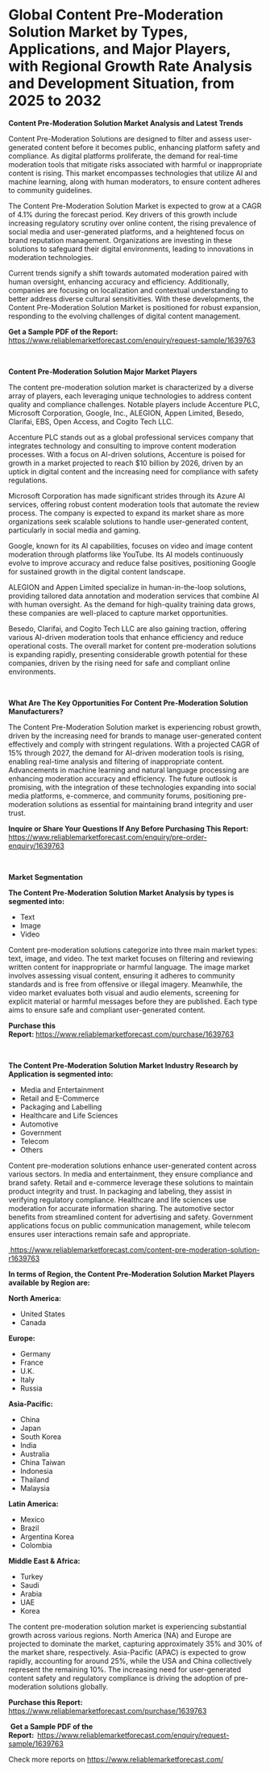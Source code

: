 <p><h1>Global Content Pre-Moderation Solution Market by Types, Applications, and Major Players, with Regional Growth Rate Analysis and Development Situation, from 2025 to 2032</h1></p><p><strong>Content Pre-Moderation Solution Market Analysis and Latest Trends</strong></p>
<p><p>Content Pre-Moderation Solutions are designed to filter and assess user-generated content before it becomes public, enhancing platform safety and compliance. As digital platforms proliferate, the demand for real-time moderation tools that mitigate risks associated with harmful or inappropriate content is rising. This market encompasses technologies that utilize AI and machine learning, along with human moderators, to ensure content adheres to community guidelines.</p><p>The Content Pre-Moderation Solution Market is expected to grow at a CAGR of 4.1% during the forecast period. Key drivers of this growth include increasing regulatory scrutiny over online content, the rising prevalence of social media and user-generated platforms, and a heightened focus on brand reputation management. Organizations are investing in these solutions to safeguard their digital environments, leading to innovations in moderation technologies.</p><p>Current trends signify a shift towards automated moderation paired with human oversight, enhancing accuracy and efficiency. Additionally, companies are focusing on localization and contextual understanding to better address diverse cultural sensitivities. With these developments, the Content Pre-Moderation Solution Market is positioned for robust expansion, responding to the evolving challenges of digital content management.</p></p>
<p><strong>Get a Sample PDF of the Report:&nbsp;</strong> <a href="https://www.reliablemarketforecast.com/enquiry/request-sample/1639763?utm_campaign=2717&utm_medium=2&utm_source=Github&utm_content=ia&utm_term=11032025&utm_id=content-pre-moderation-solution">https://www.reliablemarketforecast.com/enquiry/request-sample/1639763</a></p>
<p>&nbsp;</p>
<p><strong>Content Pre-Moderation Solution Major Market Players</strong></p>
<p><p>The content pre-moderation solution market is characterized by a diverse array of players, each leveraging unique technologies to address content quality and compliance challenges. Notable players include Accenture PLC, Microsoft Corporation, Google, Inc., ALEGION, Appen Limited, Besedo, Clarifai, EBS, Open Access, and Cogito Tech LLC.</p><p>Accenture PLC stands out as a global professional services company that integrates technology and consulting to improve content moderation processes. With a focus on AI-driven solutions, Accenture is poised for growth in a market projected to reach $10 billion by 2026, driven by an uptick in digital content and the increasing need for compliance with safety regulations.</p><p>Microsoft Corporation has made significant strides through its Azure AI services, offering robust content moderation tools that automate the review process. The company is expected to expand its market share as more organizations seek scalable solutions to handle user-generated content, particularly in social media and gaming.</p><p>Google, known for its AI capabilities, focuses on video and image content moderation through platforms like YouTube. Its AI models continuously evolve to improve accuracy and reduce false positives, positioning Google for sustained growth in the digital content landscape.</p><p>ALEGION and Appen Limited specialize in human-in-the-loop solutions, providing tailored data annotation and moderation services that combine AI with human oversight. As the demand for high-quality training data grows, these companies are well-placed to capture market opportunities.</p><p>Besedo, Clarifai, and Cogito Tech LLC are also gaining traction, offering various AI-driven moderation tools that enhance efficiency and reduce operational costs. The overall market for content pre-moderation solutions is expanding rapidly, presenting considerable growth potential for these companies, driven by the rising need for safe and compliant online environments.</p></p>
<p>&nbsp;</p>
<p><strong>What Are The Key Opportunities For Content Pre-Moderation Solution Manufacturers?</strong></p>
<p><p>The Content Pre-Moderation Solution market is experiencing robust growth, driven by the increasing need for brands to manage user-generated content effectively and comply with stringent regulations. With a projected CAGR of 15% through 2027, the demand for AI-driven moderation tools is rising, enabling real-time analysis and filtering of inappropriate content. Advancements in machine learning and natural language processing are enhancing moderation accuracy and efficiency. The future outlook is promising, with the integration of these technologies expanding into social media platforms, e-commerce, and community forums, positioning pre-moderation solutions as essential for maintaining brand integrity and user trust.</p></p>
<p><strong>Inquire or Share Your Questions If Any Before Purchasing This Report:</strong> <a href="https://www.reliablemarketforecast.com/enquiry/pre-order-enquiry/1639763?utm_campaign=2717&utm_medium=2&utm_source=Github&utm_content=ia&utm_term=11032025&utm_id=content-pre-moderation-solution">https://www.reliablemarketforecast.com/enquiry/pre-order-enquiry/1639763</a></p>
<p>&nbsp;</p>
<p><strong>Market Segmentation</strong></p>
<p><strong>The Content Pre-Moderation Solution Market Analysis by types is segmented into:</strong></p>
<p><ul><li>Text</li><li>Image</li><li>Video</li></ul></p>
<p><p>Content pre-moderation solutions categorize into three main market types: text, image, and video. The text market focuses on filtering and reviewing written content for inappropriate or harmful language. The image market involves assessing visual content, ensuring it adheres to community standards and is free from offensive or illegal imagery. Meanwhile, the video market evaluates both visual and audio elements, screening for explicit material or harmful messages before they are published. Each type aims to ensure safe and compliant user-generated content.</p></p>
<p><strong>Purchase this Report:&nbsp;</strong><a href="https://www.reliablemarketforecast.com/purchase/1639763?utm_campaign=2717&utm_medium=2&utm_source=Github&utm_content=ia&utm_term=11032025&utm_id=content-pre-moderation-solution">https://www.reliablemarketforecast.com/purchase/1639763</a></p>
<p>&nbsp;</p>
<p><strong>The Content Pre-Moderation Solution Market Industry Research by Application is segmented into:</strong></p>
<p><ul><li>Media and Entertainment</li><li>Retail and E-Commerce</li><li>Packaging and Labelling</li><li>Healthcare and Life Sciences</li><li>Automotive</li><li>Government</li><li>Telecom</li><li>Others</li></ul></p>
<p><p>Content pre-moderation solutions enhance user-generated content across various sectors. In media and entertainment, they ensure compliance and brand safety. Retail and e-commerce leverage these solutions to maintain product integrity and trust. In packaging and labeling, they assist in verifying regulatory compliance. Healthcare and life sciences use moderation for accurate information sharing. The automotive sector benefits from streamlined content for advertising and safety. Government applications focus on public communication management, while telecom ensures user interactions remain safe and appropriate.</p></p>
<p><a href="https://www.reliablemarketforecast.com/content-pre-moderation-solution-r1639763?utm_campaign=2717&utm_medium=2&utm_source=Github&utm_content=ia&utm_term=11032025&utm_id=content-pre-moderation-solution">&nbsp;https://www.reliablemarketforecast.com/content-pre-moderation-solution-r1639763</a></p>
<p><strong>In terms of Region, the Content Pre-Moderation Solution Market Players available by Region are:</strong></p>
<p>
    <p> <strong> North America: </strong>
        <ul>
            <li>United States</li>
            <li>Canada</li>
        </ul>
        </p> 
    <p> <strong> Europe: </strong>
        <ul>
            <li>Germany</li>
            <li>France</li>
            <li>U.K.</li>
            <li>Italy</li>
            <li>Russia</li>
        </ul>
        </p> 
    <p> <strong> Asia-Pacific: </strong>
        <ul>
            <li>China</li>
            <li>Japan</li>
            <li>South Korea</li>
            <li>India</li>
            <li>Australia</li>
            <li>China Taiwan</li>
            <li>Indonesia</li>
            <li>Thailand</li>
            <li>Malaysia</li>
        </ul>
        </p> 
    <p> <strong> Latin America: </strong>
        <ul>
            <li>Mexico</li>
            <li>Brazil</li>
            <li>Argentina Korea</li>
            <li>Colombia</li>
        </ul>
        </p> 
    <p> <strong> Middle East & Africa: </strong>
        <ul>
            <li>Turkey</li>
            <li>Saudi</li>
            <li>Arabia</li>
            <li>UAE</li>
            <li>Korea</li>
        </ul>
    </p>
    </p>
<p><p>The content pre-moderation solution market is experiencing substantial growth across various regions. North America (NA) and Europe are projected to dominate the market, capturing approximately 35% and 30% of the market share, respectively. Asia-Pacific (APAC) is expected to grow rapidly, accounting for around 25%, while the USA and China collectively represent the remaining 10%. The increasing need for user-generated content safety and regulatory compliance is driving the adoption of pre-moderation solutions globally.</p></p>
<p><strong>Purchase this Report: </strong><a href="https://www.reliablemarketforecast.com/purchase/1639763?utm_campaign=2717&utm_medium=2&utm_source=Github&utm_content=ia&utm_term=11032025&utm_id=content-pre-moderation-solution">https://www.reliablemarketforecast.com/purchase/1639763</a></p>
<p>&nbsp;<strong>Get a Sample PDF of the Report:&nbsp;&nbsp;</strong><a href="https://www.reliablemarketforecast.com/enquiry/request-sample/1639763?utm_campaign=2717&utm_medium=2&utm_source=Github&utm_content=ia&utm_term=11032025&utm_id=content-pre-moderation-solution">https://www.reliablemarketforecast.com/enquiry/request-sample/1639763</a></p>
<p><strong></strong></p>
<p>Check more reports on <a href="https://www.reliablemarketforecast.com/?utm_campaign=2717&utm_medium=2&utm_source=Github&utm_content=ia&utm_term=11032025&utm_id=content-pre-moderation-solution">https://www.reliablemarketforecast.com/</a></p>